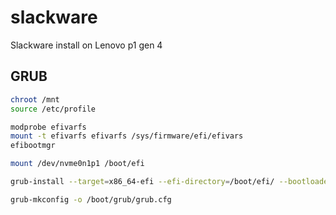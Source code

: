 # slackware
Slackware install on Lenovo p1 gen 4


## GRUB

```bash
chroot /mnt
source /etc/profile

modprobe efivarfs
mount -t efivarfs efivarfs /sys/firmware/efi/efivars
efibootmgr

mount /dev/nvme0n1p1 /boot/efi

grub-install --target=x86_64-efi --efi-directory=/boot/efi/ --bootloader-id=slackware

grub-mkconfig -o /boot/grub/grub.cfg
```
